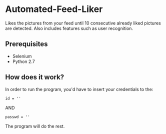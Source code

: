 # Automated-Feed-Liker
Likes the pictures from your feed until 10 consecutive already liked pictures are detected. Also includes features such as user recognition.

## Prerequisites
* Selenium
* Python 2.7

## How does it work?
In order to run the program, you'd have to insert your credentials to the:
```
id = ''
```
AND 
````
passwd = ''
````
The program will do the rest.
